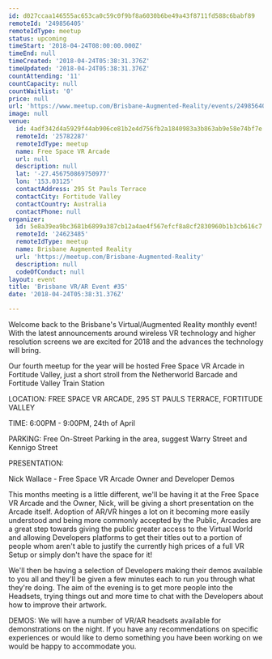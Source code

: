 ```yaml
---
id: d027ccaa146555ac653ca0c59c0f9bf8a6030b6be49a43f8711fd588c6babf89
remoteId: '249856405'
remoteIdType: meetup
status: upcoming
timeStart: '2018-04-24T08:00:00.000Z'
timeEnd: null
timeCreated: '2018-04-24T05:38:31.376Z'
timeUpdated: '2018-04-24T05:38:31.376Z'
countAttending: '11'
countCapacity: null
countWaitlist: '0'
price: null
url: 'https://www.meetup.com/Brisbane-Augmented-Reality/events/249856405/'
image: null
venue:
  id: 4adf342d4a5929f44ab906ce81b2e4d756fb2a1840983a3b863ab9e58e74bf7e
  remoteId: '25782287'
  remoteIdType: meetup
  name: Free Space VR Arcade
  url: null
  description: null
  lat: '-27.456750869750977'
  lon: '153.03125'
  contactAddress: 295 St Pauls Terrace
  contactCity: Fortitude Valley
  contactCountry: Australia
  contactPhone: null
organizer:
  id: 5e8a39ea9bc3681b6899a387cb12a4ae4f567efcf8a8cf2830960b1b3cb616c7
  remoteId: '24623485'
  remoteIdType: meetup
  name: Brisbane Augmented Reality
  url: 'https://meetup.com/Brisbane-Augmented-Reality'
  description: null
  codeOfConduct: null
layout: event
title: 'Brisbane VR/AR Event #35'
date: '2018-04-24T05:38:31.376Z'

---
```

<p>Welcome back to the Brisbane's Virtual/Augmented Reality monthly event! With the latest announcements around wireless VR technology and higher resolution screens we are excited for 2018 and the advances the technology will bring.</p> <p>Our fourth meetup for the year will be hosted Free Space VR Arcade in Fortitude Valley, just a short stroll from the Netherworld Barcade and Fortitude Valley Train Station</p> <p>LOCATION: FREE SPACE VR ARCADE, 295 ST PAULS TERRACE, FORTITUDE VALLEY</p> <p>TIME: 6:00PM - 9:00PM, 24th of April</p> <p>PARKING: Free On-Street Parking in the area, suggest Warry Street and Kennigo Street</p> <p>PRESENTATION:</p> <p>Nick Wallace - Free Space VR Arcade Owner and Developer Demos</p> <p>This months meeting is a little different, we'll be having it at the Free Space VR Arcade and the Owner, Nick, will be giving a short presentation on the Arcade itself. Adoption of AR/VR hinges a lot on it becoming more easily understood and being more commonly accepted by the Public, Arcades are a great step towards giving the public greater access to the Virtual World and allowing Developers platforms to get their titles out to a portion of people whom aren't able to justify the currently high prices of a full VR Setup or simply don't have the space for it!</p> <p>We'll then be having a selection of Developers making their demos available to you all and they'll be given a few minutes each to run you through what they're doing. The aim of the evening is to get more people into the Headsets, trying things out and more time to chat with the Developers about how to improve their artwork.</p> <p>DEMOS: We will have a number of VR/AR headsets available for demonstrations on the night. If you have any recommendations on specific experiences or would like to demo something you have been working on we would be happy to accommodate you.</p>
